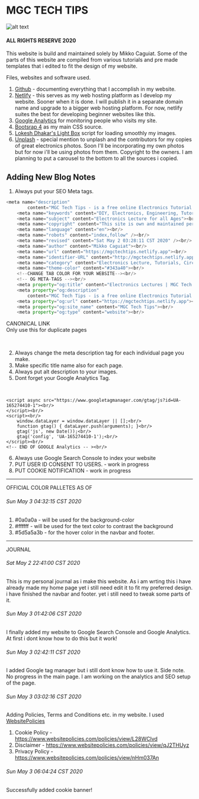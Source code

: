 
# MGC TECH TIPS 
![alt text](https://mgctechtips.netlify.app/images/LOGO%20WITH%20BACKGROUND/LOGO-BG.png "MGC TECH TIPS")
#### ALL RIGHTS RESERVE 2020

This website is build and maintained solely by Mikko Caguiat.
Some of the parts of this website are compiled from various tutorials and pre made templates
that i edited to fit the design of my website.

Files, websites and software used.
1. [Github](https://github.com/) - documenting everything that I accomplish in my website.
2. [Netlify](https://netlify.com/) - this serves as my web hosting platform as I develop my website. Sooner when it is done. I will publish it in a separate domain name and upgrade to a bigger web hosting platform. For now, netlify suites the best for developing beginner websites like this.
3. [Google Analytics](https://analytics.google.com/analytics/web/) for monitoring people who visits my site.
4. [Bootsrap 4](https://getbootstrap.com/) as my main CSS source.
5. [Lokesh Dhakar's Light Box](https://lokeshdhakar.com/projects/lightbox2/) script for loading smoothly my images. 
6. [Unplash](https://unsplash.com/) - special mention to unplash and the contributors for my copies of great electronics photos. Soon I'll be incorporating my own photos but for now i'll be using photos from them. Copyright to the owners. I am planning to put a carousel to the bottom to all the sources i copied. 



## Adding New Blog Notes
1. Always put your SEO Meta tags.
    <br/>
```python
<meta name="description"
        content="MGC Tech Tips - is a free online Electronics Tutorial Resource for beginners, hobbyist and students who want to pursue a field in Electronics. This site is a collection of all the note-lectures, circuits and electronic projects that i compiled here in MGC Tech Tips site."><br/>
    <meta name="keywords" content="DIY, Electronics, Engineering, Tutorial"><br/>
    <meta name="subject" content="Electronics Lecture for all Ages"><br/>
    <meta name="copyright" content="This site is own and maintained personally by MGC Tech Tips Groups"><br/>
    <meta name="language" content="en"><br/>
    <meta name="robots" content="index,follow" /><br/>
    <meta name="revised" content="Sat May 2 03:28:11 CST 2020" /><br/>
    <meta name="author" content="Mikko Caguiat"><br/>
    <meta name="url" content="https://mgctechtips.netlify.app"><br/>
    <meta name="identifier-URL" content="http://mgctechtips.netlify.app"><br/>
    <meta name="category" content="Electronics Lecture, Tutorials, Circuits, and DIY Projects"><br/>
    <meta name="theme-color" content="#343a40"><br/>
    <!--CHANGE TAB COLOR FOR YOUR WEBSITE--><br/>
    <!-- OG META-TAGS --><br/>
    <meta property="og:title" content="Electronics Lectures | MGC Tech Tips"><br/>
    <meta property="og:description"
        content="MGC Tech Tips - is a free online Electronics Tutorial Resource for beginners, hobbyist and students who want to pursue a field in Electronics. This site is a collection of all the note-lectures, circuits and electronic projects that i compiled here in MGC Tech Tips site."><br/>
    <meta property="og:url" content="https://mgctechtips.netlify.app"><br/>
    <meta property="og:site_name" content="MGC Tech Tips"><br/>
    <meta property="og:type" content="website"><br/>
```
CANONICAL LINK<br/>
Only use this for duplicate pages<br/>
<link rel="canonical" href="https://mgctechtips.netlify.app"><br/>

2. Always change the meta description tag for each individual page you make.
3. Make specific title name also for each page.
4. Always put alt description to your images.
5. Dont forget your Google Analytics Tag.<br/>
<!-- Global site tag (gtag.js) - Google Analytics --><br/>
    <script async src="https://www.googletagmanager.com/gtag/js?id=UA-165274410-1"><br/>
    </script><br/>
    <script><br/>
        window.dataLayer = window.dataLayer || [];<br/>
        function gtag() { dataLayer.push(arguments); }<br/>
        gtag('js', new Date());<br/>
        gtag('config', 'UA-165274410-1');<br/>
    </script><br/>
    <!-- END OF GOOGLE Analytics -- ><br/>
6. Always use Google Search Console to index your website
7. PUT USER ID CONSENT TO USERS. - work in progress
8. PUT COOKIE NOTIFICATION - work in progress
<hr/>
OFFICIAL COLOR PALLETES AS OF <br/>

###### Sun May 3 04:32:15 CST 2020

1. #0a0a0a - will be used for the background-color
2. #ffffff -  will be used for the text color to contrast the background
3. #5d5a5a3b - for the hover color in the navbar and footer.<!--EDITING THIS SOON IF NOT GOOD FOR THE DESIGN-->
 
<hr/>
JOURNAL

###### Sat May 2 22:41:00 CST 2020

This is my personal journal as i make this website. As i am 
wrting this i have already made my home page yet i still need edit it to fit my preferred design. i have finished the navbar and footer. yet i still need to tweak some parts of it.

###### Sun May 3 01:42:06 CST 2020
I finally added my website to Google Search Console and Google Analytics. At first i dont know how to do this but it work!


###### Sun May 3 02:42:11 CST 2020
I added Google tag manager but i still dont know how to use it.
Side note. No progress in the main page. I am working on the analytics and SEO setup of the page.

###### Sun May 3 03:02:16 CST 2020
Adding Policies, Terms and Conditions etc. in my website. I used [WebsitePolicies](https://www.websitepolicies.com/)
1. Cookie Policy - https://www.websitepolicies.com/policies/view/L28WClvd
2. Disclaimer - https://www.websitepolicies.com/policies/view/qJ2THUyz
3. Privacy Policy - https://www.websitepolicies.com/policies/view/nHm037An




###### Sun May 3 06:04:24 CST 2020
Successfully added cookie banner!





  


